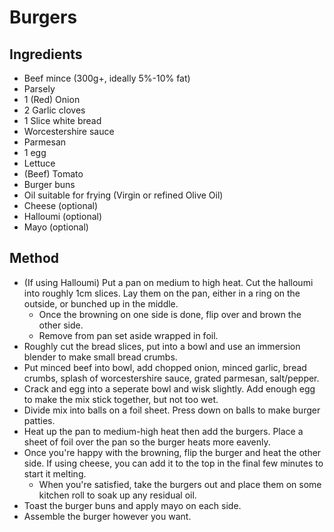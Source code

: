 # Burgers

## Ingredients
- Beef mince (300g+, ideally 5%-10% fat)
- Parsely
- 1 (Red) Onion
- 2 Garlic cloves
- 1 Slice white bread
- Worcestershire sauce
- Parmesan
- 1 egg
- Lettuce
- (Beef) Tomato
- Burger buns
- Oil suitable for frying (Virgin or refined Olive Oil)
- Cheese (optional)
- Halloumi (optional)
- Mayo (optional)

## Method
- (If using Halloumi) Put a pan on medium to high heat. Cut the halloumi into roughly 1cm slices. Lay them on the pan, either in a ring on the outside, or bunched up in the middle.
    - Once the browning on one side is done, flip over and brown the other side.
    - Remove from pan set aside wrapped in foil.
- Roughly cut the bread slices, put into a bowl and use an immersion blender to make small bread crumbs.
- Put minced beef into bowl, add chopped onion, minced garlic, bread crumbs, splash of worcestershire sauce, grated parmesan, salt/pepper.
- Crack and egg into a seperate bowl and wisk slightly. Add enough egg to make the mix stick together, but not too wet.
- Divide mix into balls on a foil sheet. Press down on balls to make burger patties.
- Heat up the pan to medium-high heat then add the burgers. Place a sheet of foil over the pan so the burger heats more eavenly.
- Once you're happy with the browning, flip the burger and heat the other side. If using cheese, you can add it to the top in the final few minutes to start it melting.
    - When you're satisfied, take the burgers out and place them on some kitchen roll to soak up any residual oil.
- Toast the burger buns and apply mayo on each side.
- Assemble the burger however you want.
